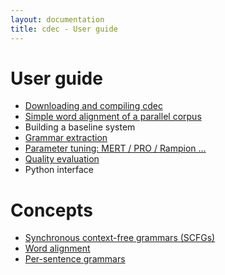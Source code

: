 ```yaml
---
layout: documentation
title: cdec - User guide
---
```

# User guide

- [Downloading and compiling cdec](compiling.html)
- [Simple word alignment of a parallel corpus](fast_align.html)
- Building a baseline system
- [Grammar extraction](grammar_extraction.html)
- [Parameter tuning: MERT / PRO / Rampion ...](/documentation/training.html)
- [Quality evaluation](evaluation.html)
- Python interface

# Concepts

- [Synchronous context-free grammars (SCFGs)](scfgs.html)
- [Word alignment](alignment.html)
- [Per-sentence grammars](psgs.html)

